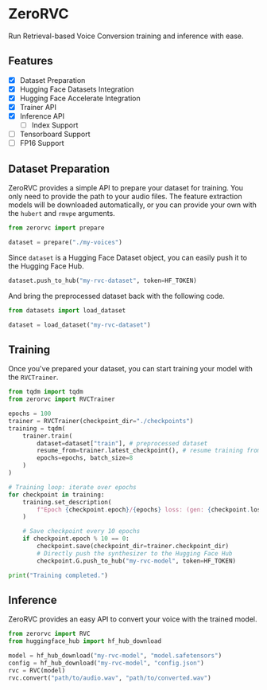 # ZeroRVC

Run Retrieval-based Voice Conversion training and inference with ease.

## Features

- [x] Dataset Preparation
- [x] Hugging Face Datasets Integration
- [x] Hugging Face Accelerate Integration
- [x] Trainer API
- [x] Inference API
  - [ ] Index Support
- [ ] Tensorboard Support
- [ ] FP16 Support

## Dataset Preparation

ZeroRVC provides a simple API to prepare your dataset for training. You only need to provide the path to your audio files. The feature extraction models will be downloaded automatically, or you can provide your own with the `hubert` and `rmvpe` arguments.

```py
from zerorvc import prepare

dataset = prepare("./my-voices")
```

Since `dataset` is a Hugging Face Dataset object, you can easily push it to the Hugging Face Hub.

```py
dataset.push_to_hub("my-rvc-dataset", token=HF_TOKEN)
```

And bring the preprocessed dataset back with the following code.

```py
from datasets import load_dataset

dataset = load_dataset("my-rvc-dataset")
```

## Training

Once you've prepared your dataset, you can start training your model with the `RVCTrainer`.

```py
from tqdm import tqdm
from zerorvc import RVCTrainer

epochs = 100
trainer = RVCTrainer(checkpoint_dir="./checkpoints")
training = tqdm(
    trainer.train(
        dataset=dataset["train"], # preprocessed dataset
        resume_from=trainer.latest_checkpoint(), # resume training from the latest checkpoint if any
        epochs=epochs, batch_size=8
    )
)

# Training loop: iterate over epochs
for checkpoint in training:
    training.set_description(
        f"Epoch {checkpoint.epoch}/{epochs} loss: (gen: {checkpoint.loss_gen:.4f}, fm: {checkpoint.loss_fm:.4f}, mel: {checkpoint.loss_mel:.4f}, kl: {checkpoint.loss_kl:.4f}, disc: {checkpoint.loss_disc:.4f})"
    )

    # Save checkpoint every 10 epochs
    if checkpoint.epoch % 10 == 0:
        checkpoint.save(checkpoint_dir=trainer.checkpoint_dir)
        # Directly push the synthesizer to the Hugging Face Hub
        checkpoint.G.push_to_hub("my-rvc-model", token=HF_TOKEN)

print("Training completed.")
```

## Inference

ZeroRVC provides an easy API to convert your voice with the trained model.

```py
from zerorvc import RVC
from huggingface_hub import hf_hub_download

model = hf_hub_download("my-rvc-model", "model.safetensors")
config = hf_hub_download("my-rvc-model", "config.json")
rvc = RVC(model)
rvc.convert("path/to/audio.wav", "path/to/converted.wav")
```
